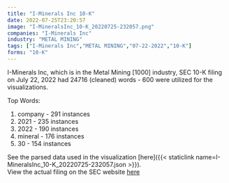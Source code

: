```yaml
---
title: "I-Minerals Inc 10-K"
date: 2022-07-25T23:20:57
image: "I-MineralsInc_10-K_20220725-232057.png"
companies: "I-Minerals Inc"
industry: "METAL MINING"
tags: ["I-Minerals Inc","METAL MINING","07-22-2022","10-K"]
forms: "10-K"
---
```

I-Minerals Inc, which is in the Metal Mining [1000] industry, SEC 10-K filing on July 22, 2022 had 24716 (cleaned) words - 600 were utilized for the visualizations.

Top Words:
1. company - 291 instances
2. 2021 - 235 instances
3. 2022 - 190 instances
4. mineral - 176 instances
5. 30 - 154 instances


See the parsed data used in the visualization [here]({{< staticlink name=I-MineralsInc_10-K_20220725-232057.json >}}).  
View the actual filing on the SEC website [here](https://www.sec.gov/Archives/edgar/data/1405663/0001472375-22-000065.txt)